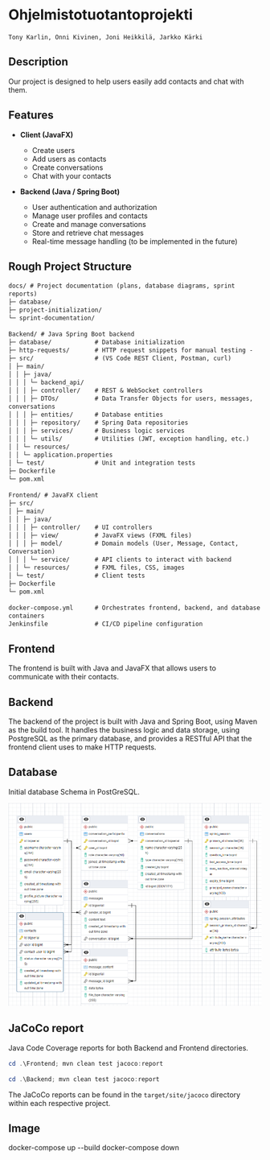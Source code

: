 # Ohjelmistotuotantoprojekti

```contributors
Tony Karlin, Onni Kivinen, Joni Heikkilä, Jarkko Kärki
```

## Description

Our project is designed to help users easily add contacts and chat with them.

## Features

- **Client (JavaFX)**

  - Create users
  - Add users as contacts
  - Create conversations
  - Chat with your contacts

- **Backend (Java / Spring Boot)**
  - User authentication and authorization
  - Manage user profiles and contacts
  - Create and manage conversations
  - Store and retrieve chat messages
  - Real-time message handling (to be implemented in the future)

## Rough Project Structure

```project-structure
docs/ # Project documentation (plans, database diagrams, sprint reports)
├─ database/
├─ project-initialization/
└─ sprint-documentation/

Backend/ # Java Spring Boot backend
├─ database/            # Database initialization
├─ http-requests/       # HTTP request snippets for manual testing -
├─ src/                 # (VS Code REST Client, Postman, curl)
│ ├─ main/
│ │ ├─ java/
│ │ │ └─ backend_api/
│ │ │ ├─ controller/    # REST & WebSocket controllers
│ │ │ ├─ DTOs/          # Data Transfer Objects for users, messages, conversations
│ │ │ ├─ entities/      # Database entities
│ │ │ ├─ repository/    # Spring Data repositories
│ │ │ ├─ services/      # Business logic services
│ │ │ └─ utils/         # Utilities (JWT, exception handling, etc.)
│ │ └─ resources/
│ │ └─ application.properties
│ └─ test/              # Unit and integration tests
├─ Dockerfile
└─ pom.xml

Frontend/ # JavaFX client
├─ src/
│ ├─ main/
│ │ ├─ java/
│ │ │ ├─ controller/    # UI controllers
│ │ │ ├─ view/          # JavaFX views (FXML files)
│ │ │ ├─ model/         # Domain models (User, Message, Contact, Conversation)
│ │ │ └─ service/       # API clients to interact with backend
│ │ └─ resources/       # FXML files, CSS, images
│ └─ test/              # Client tests
├─ Dockerfile
└─ pom.xml

docker-compose.yml      # Orchestrates frontend, backend, and database containers
Jenkinsfile             # CI/CD pipeline configuration
```

## Frontend

The frontend is built with Java and JavaFX that allows users to communicate with their contacts.

## Backend

The backend of the project is built with Java and Spring Boot, using Maven as the build tool. It handles the business logic and data storage, using PostgreSQL as the primary database, and provides a RESTful API that the frontend client uses to make HTTP requests.

## Database

Initial database Schema in PostGreSQL.

![database](docs/images/project-database.png)

## JaCoCo report

Java Code Coverage reports for both Backend and Frontend directories.

```powershell
cd .\Frontend; mvn clean test jacoco:report
```

```powershell
cd .\Backend; mvn clean test jacoco:report
```

The JaCoCo reports can be found in the `target/site/jacoco` directory within each respective project.

## Image

docker-compose up --build
docker-compose down
